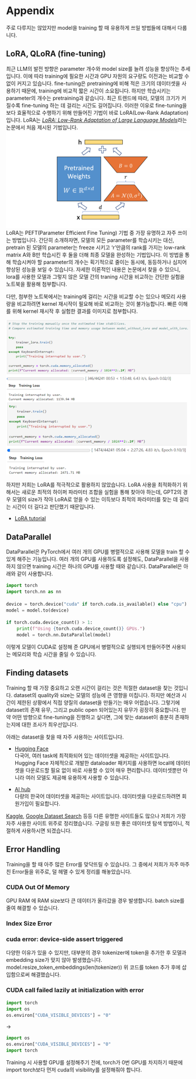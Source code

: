 # Appendix 

주로 다루지는 않았지만 model을 training 할 때 유용하게 쓰일 방법들에 대해서 다룹니다. 

## LoRA, QLoRA (fine-tuning) 
최근 LLM의 발전 방향은 parameter 개수와 model size를 늘려 성능을 향상하는 추세입니다. 이에 따라 training에 필요한 시간과 GPU 자원의 요구량도 이전과는 비교할 수 없이 커지고 있습니다. fine-tuning은 pretraining에 비해 적은 크기의 데이터셋을 사용하기 때문에, training에 비교적 짧은 시간이 소요됩니다. 하지만 학습시키는 parameter의 개수는 pretraining과 같습니다. 최근 트렌드에 따라, 모델의 크기가 커질수록 fine-tuning 하는 데 걸리는 시간도 길어집니다. 이러한 이유로 fine-tuning을 보다 효율적으로 수행하기 위해 만들어진 기법이 바로 LoRA(Low-Rank Adaptation)입니다.
LoRA는 [*LoRA: Low-Rank Adaptation of Large Language Models*](https://arxiv.org/abs/2106.09685)라는 논문에서 처음 제시된 기법입니다.
![image](../image/lora.png)<br>
LoRA는 PEFT(Parameter Efficient Fine Tuning) 기법 중 가장 유명하고 자주 쓰이는 방법입니다. 간단히 소개하자면, 모델의 모든 parameter를 학습시키는 대신, pretrain 된 모델의 parameter는 freeze 시키고 ‘r’만큼의 rank를 가지는 low-rank matrix A와 B만 학습시킨 후 둘을 더해 최종 모델을 완성하는 기법입니다. 이 방법을 통해 학습시켜야 할 parameter의 개수는 획기적으로 줄이는 동시에, 동등하거나 심지어 향상된 성능을 보일 수 있습니다. 자세한 이론적인 내용은 논문에서 찾을 수 있으니, lora를 사용한 모델과 그렇지 않은 모델 간의 traning 시간을 비교하는 간단한 실험을 노트북을 활용해 첨부합니다.

다만, 첨부한 노트북에서는 training에 걸리는 시간을 비교할 수는 있으나 메모리 사용량을 비교하려면 kernel 재시작이 필요해 바로 비교하는 것이 불가능합니다. 빠른 이해를 위해 kernel 재시작 후 실험한 결과를 이미지로 첨부합니다.

![image](../image/lora_comparison.png)

하지만 저희는 LoRA를 적극적으로 활용하지 않았습니다. LoRA 사용을 최적화하기 위해서는 새로운 최적의 하이퍼 파라미터 조합을 실험을 통해 찾아야 하는데, GPT2의 경우 모델의 size가 작아 LoRA로 얻을 수 있는 이득보다 최적의 파라미터를 찾는 데 걸리는 시간이 더 길다고 판단했기 때문입니다.

- [LoRA tutorial](https://anirbansen2709.medium.com/finetuning-llms-using-lora-77fb02cbbc48)



## DataParallel
DataParallel은 PyTorch에서 여러 개의 GPU를 병렬적으로 사용해 모델을 train 할 수 있게 해주는 기능입니다. 여러 개의 GPU를 사용하도록 설정해도, DataParallel을 사용하지 않으면 training 시간은 하나의 GPU를 사용할 때와 같습니다. DataParallel은 아래와 같이 사용합니다. 

```python
import torch
import torch.nn as nn

device = torch.device("cuda" if torch.cuda.is_available() else "cpu")
model = model.to(device)

if torch.cuda.device_count() > 1:
    print(f"Using {torch.cuda.device_count()} GPUs.")
    model = torch.nn.DataParallel(model)
```

이렇게 모델이 CUDA로 설정해 준 GPU에서 병렬적으로 실행되게 만들어주면 사용되는 메모리와 학습 시간을 줄일 수 있습니다.


## Finding datasets

Training 할 때 가장 중요하고 오랜 시간이 걸리는 것은 적절한 dataset을 찾는 것입니다. dataset의 quality와 size는 모델의 성능에 큰 영향을 미칩니다. 하지만 예산과 시간이 제한된 상황에서 직접 양질의 dataset을 만들기는 매우 어렵습니다. 그렇기에 dataset의 존재 유무, 그리고 public open 되어있는지 유무가 굉장히 중요합니다. 만약 어떤 방향으로 fine-tuning을 진행하고 싶다면, 그에 맞는 dataset이 충분히 존재하는지에 대한 조사가 최우선입니다. 

아래는 dataset을 찾을 때 자주 사용하는 사이트입니다. 

- [Hugging Face](https://huggingface.co/)\
다국어, 여러 task에 최적화되어 있는 데이터셋을 제공하는 사이트입니다. Hugging Face 자체적으로 개발한 dataloader 패키지를 사용하면 local에 데이터셋을 다운로드할 필요 없이 바로 사용할 수 있어 매우 편리합니다. 데이터셋뿐만 아니라 여러 모델도 제공해 유용하게 사용할 수 있습니다. 

- [AI hub](https://www.aihub.or.kr/)\
다량의 한국어 데이터셋을 제공하는 사이트입니다. 데이터셋을 다운로드하려면 회원가입이 필요합니다. 

[Kaggle](https://www.kaggle.com/), [Google Dataset Search](https://datasetsearch.research.google.com/) 등등 다른 유명한 사이트들도 많으나 저희가 가장 자주 사용한 사이트 위주로 정리했습니다. 구글링 또한 좋은 데이터셋 탐색 방법이니, 적절하게 사용하시면 되겠습니다.


## Error Handling
Training을 할 때 아주 많은 Error를 맞닥뜨릴 수 있습니다. 그 중에서 저희가 자주 마주친 Error들을 위주로, 덜 헤맬 수 있게 정리를 해놓았습니다.

### CUDA Out Of Memory
GPU RAM 에 RAM size보다 큰 데이터가 올라갔을 경우 발생합니다. batch size를 줄여 해결할 수 있습니다.

### Index Size Error

### cuda error: device-side assert triggered
다양한 이유가 있을 수 있지만, 대부분의 경우 tokenizer에 token을 추가한 후 모델과 embedding size가 맞지 않아 발생했습니다.
model.resize_token_embeddings(len(tokenizer))
위 코드를 token 추가 후에 삽입함으로써 해결했습니다.

### CUDA call failed lazily at initialization with error
```python
import torch
import os
os.environ["CUDA_VISIBLE_DEVICES"] = "0"
```
→
```python
import os
os.environ["CUDA_VISIBLE_DEVICES"] = "0"
import torch
```

Training 시 사용할 GPU를 설정해주기 전에, torch가 0번 GPU를 차지하기 때문에 import torch보다 먼저 cuda의 visibility를 설정해줘야 합니다.
